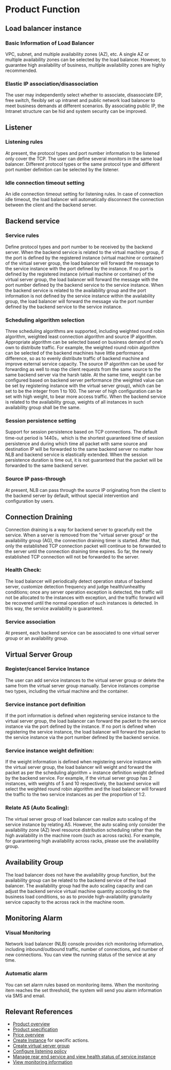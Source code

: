 # Product Function



## Load balancer instance

### Basic Information of Load Balancer

VPC, subnet, and multiple availability zones (AZ), etc. A single AZ or multiple availability zones can be selected by the load balancer. However, to guarantee high availability of business, multiple availability zones are highly recommended.

### Elastic IP association/disassociation

The user may independently select whether to associate, disassociate EIP, free switch, flexibly set up intranet and public network load balancer to meet business demands at different scenarios. By associating public IP, the Intranet structure can be hid and system security can be improved.

## Listener

### Listening rules

At present, the protocol types and port number information to be listened only cover the TCP. The user can define several monitors in the same load balancer. Different protocol types or the same protocol type and different port number definition can be selected by the listener.


### Idle connection timeout setting

An idle connection timeout setting for listening rules. In case of connection idle timeout, the load balancer will automatically disconnect the connection between the client and the backend server.

## Backend service

### Service rules

Define protocol types and port number to be received by the backend server. When the backend service is related to the virtual machine group, if the port is defined by the registered instance (virtual machine or container) of the virtual server group, the load balancer will forward the message to the service instance with the port defined by the instance. If no port is defined by the registered instance (virtual machine or container) of the virtual server group, the load balancer will forward the message with the port number defined by the backend service to the service instance. When the backend service is related to the availability group and the port information is not defined by the service instance within the availability group, the load balancer will forward the message via the port number defined by the backend service to the service instance.

### Scheduling algorithm selection

Three scheduling algorithms are supported, including weighted round robin algorithm, weighted least connection algorithm and source IP algorithm. Appropriate algorithm can be selected based on business demand of one’s own to distribute traffic. For example, the weighted round robin algorithm can be selected of the backend machines have little performance difference, so as to evenly distribute traffic of backend machine and improve external service capacity. The source IP algorithm can be used for forwarding as well to map the client requests from the same source to the same backend server via the harsh table. At the same time, weight can be configured based on backend server performance (the weighted value can be set by registering instance with the virtual server group), which can be set to be the integer from 1 to 100. The server of high configuration can be set with high weight, to bear more access traffic. When the backend service is related to the availability group, weights of all instances in such availability group shall be the same.

### Session persistence setting

Support for session persistence based on TCP connections. The default time-out period is 1440s，which is the shortest guaranteed time of session persistence and during which time all packet with same source and destination IP will be forwarded to the same backend server no matter how NLB and backend service is elastically extended. When the session persistence duration is time out, it is not guaranteed that the packet will be forwarded to the same backend server.

### Source IP pass-through

At present, NLB can pass through the source IP originating from the client to the backend server by default, without special intervention and configuration by users.

## Connection Draining

Connection draining is a way for backend server to gracefully exit the service. When a server is removed from the "virtual server group" or the availability group (AG), the connection draining timer is started. After that, only the established TCP connection packet will continue to be forwarded to the server until the connection draining time expires. So far, the newly established TCP connection will not be forwarded to the server.

### Health Check:

The load balancer will periodically detect operation status of backend server, customize detection frequency and judge health/unhealthy conditions; once any server operation exception is detected, the traffic will not be allocated to the instances with exception, and the traffic forward will be recovered until the normal operation of such instances is detected. In this way, the service availability is guaranteed.

### Service association

At present, each backend service can be associated to one virtual server group or an availability group.

## Virtual Server Group

### Register/cancel Service Instance

The user can add service instances to the virtual server group or delete the same from the virtual server group manually. Service instances comprise two types, including the virtual machine and the container.

### Service instance port definition

If the port information is defined when registering service instance to the virtual server group, the load balancer can forward the packet to the service instance via the port defined by the instance. If no port is defined when registering the service instance, the load balancer will forward the packet to the service instance via the port number defined by the backend service.

### Service instance weight definition:

If the weight information is defined when registering service instance with the virtual server group, the load balancer will weight and forward the packet as per the scheduling algorithm + instance definition weight defined by the backend service. For example, if the virtual server group has 2 instances, with weights of 5 and 10 respectively, the backend service will select the weighted round robin algorithm and the load balancer will forward the traffic to the two service instances as per the proportion of 1:2.

### Relate AS (Auto Scaling):

The virtual server group of load balancer can realize auto scaling of the service instance by relating AS. However, the auto scaling only consider the availability zone (AZ) level resource distribution scheduling rather than the high availability in the machine room (such as across racks). For example, for guaranteeing high availability across racks, please use the availability group.

## Availability Group

The load balancer does not have the availability group function, but the availability group can be related to the backend service of the load balancer. The availability group had the auto scaling capacity and can adjust the backend service virtual machine quantity according to the business load conditions, so as to provide high-availability granularity service capacity to the across rack in the machine room.

## Monitoring Alarm

### Visual Monitoring

Network load balancer (NLB) console provides rich monitoring information, including inbound/outbound traffic, number of connections, and number of new connections. You can view the running status of the service at any time.

### Automatic alarm

You can set alarm rules based on monitoring items. When the monitoring item reaches the set threshold, the system will send you alarm information via SMS and email.

## Relevant References

- [Product overview](../Introduction/Overview.md)
- [Product specification](../Introduction/Specification.md)
- [Price overview](../Pricing/Price-Overview.md)
- [Create Instance](../Getting-Started/Create-Instance.md) for specific actions.
- [Create virtual server group](../Operation-Guide/TargetGroup-Management.md)
- [Configure listening policy](../Operation-Guide/Listener-Management.md)
- [Manage rear end service and view health status of service instance](../Operation-Guide/Backend-Management.md)
- [View monitoring information](../Operation-Guide/Monitoring.md)



